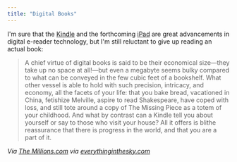 ```yaml
---
title: "Digital Books"
---
```

<p>I'm sure that the <a href="https://www.amazon.com/gp/product/B0015T963C?ie=UTF8&tag=farawsoclose-20&linkCode=as2&camp=1789&creative=390957&creativeASIN=B0015T963C">Kindle</a> and the forthcoming <a href="https://www.apple.com/ca/ipad/">iPad</a> are great advancements in digital e-reader technology, but I'm still reluctant to give up reading an actual book:</p>
<blockquote><p>A chief virtue of digital books is said to be their economical size—they take up no space at all!—but even a megabyte seems bulky compared to what can be conveyed in the few cubic feet of a bookshelf. What other vessel is able to hold with such precision, intricacy, and economy, all the facets of your life: that you bake bread, vacationed in China, fetishize Melville, aspire to read Shakespeare, have coped with loss, and still tote around a copy of The Missing Piece as a totem of your childhood. And what by contrast can a Kindle tell you about yourself or say to those who visit your house? All it offers is blithe reassurance that there is progress in the world, and that you are a part of it.</p></blockquote>
<p><em>Via <a href="https://www.themillions.com/2010/02/in-our-parents-bookshelves.html">The Millions.com</a> via <a href="https://everythinginthesky.com/post/419800861">everythinginthesky.com</a></em></p>
